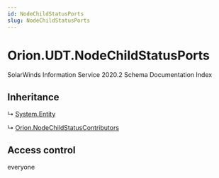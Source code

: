 ```yaml
---
id: NodeChildStatusPorts
slug: NodeChildStatusPorts
---
```


# Orion.UDT.NodeChildStatusPorts

SolarWinds Information Service 2020.2 Schema Documentation Index

## Inheritance

↳ [System.Entity](./../System/Entity)

↳ [Orion.NodeChildStatusContributors](./../Orion/NodeChildStatusContributors)

## Access control

everyone

